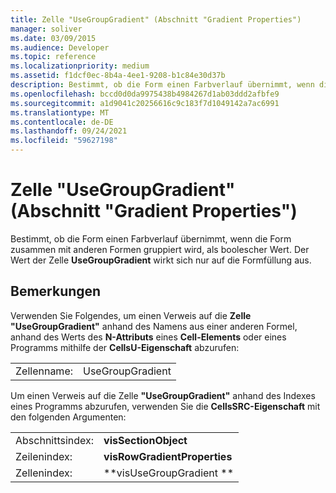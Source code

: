 ```yaml
---
title: Zelle "UseGroupGradient" (Abschnitt "Gradient Properties")
manager: soliver
ms.date: 03/09/2015
ms.audience: Developer
ms.topic: reference
ms.localizationpriority: medium
ms.assetid: f1dcf0ec-8b4a-4ee1-9208-b1c84e30d37b
description: Bestimmt, ob die Form einen Farbverlauf übernimmt, wenn die Form zusammen mit anderen Formen gruppiert wird, als boolescher Wert. Der Wert der Zelle UseGroupGradient wirkt sich nur auf die Formfüllung aus.
ms.openlocfilehash: bccd0d0da9975438b4984267d1ab03ddd2afbfe9
ms.sourcegitcommit: a1d9041c20256616c9c183f7d1049142a7ac6991
ms.translationtype: MT
ms.contentlocale: de-DE
ms.lasthandoff: 09/24/2021
ms.locfileid: "59627198"
---
```

# <a name="usegroupgradient-cell-gradient-properties-section"></a>Zelle "UseGroupGradient" (Abschnitt "Gradient Properties")

Bestimmt, ob die Form einen Farbverlauf übernimmt, wenn die Form zusammen mit anderen Formen gruppiert wird, als boolescher Wert. Der Wert der Zelle **UseGroupGradient** wirkt sich nur auf die Formfüllung aus. 
  
## <a name="remarks"></a>Bemerkungen

Verwenden Sie Folgendes, um einen Verweis auf die **Zelle "UseGroupGradient"** anhand des Namens aus einer anderen Formel, anhand des Werts des **N-Attributs** eines **Cell-Elements** oder eines Programms mithilfe der **CellsU-Eigenschaft** abzurufen: 
  
|||
|:-----|:-----|
| Zellenname:  <br/> | UseGroupGradient  <br/> |
   
Um einen Verweis auf die Zelle **"UseGroupGradient"** anhand des Indexes eines Programms abzurufen, verwenden Sie die **CellsSRC-Eigenschaft** mit den folgenden Argumenten: 
  
|||
|:-----|:-----|
| Abschnittsindex:  <br/> |**visSectionObject** <br/> |
| Zeilenindex:  <br/> |**visRowGradientProperties** <br/> |
| Zellenindex:  <br/> |**visUseGroupGradient ** <br/> |
   

